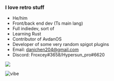 ### I love retro stuff

- He/him
- Front/back end dev (Ts main lang)
- Full indiedev, sort of
- Learning Rust
- Contributor of AvdanOS
- Developer of some very random spigot plugins
- Email: danichen204@gmail.com
- Discord: Froxcey#3658/Hypersun_pro#6620

![](https://komarev.com/ghpvc/?username=froxcey&style=for-the-badge)

![vibe](https://user-images.githubusercontent.com/51555391/176177206-ec3f9dce-8780-4fe8-b6ac-5eeeac2038d4.gif)
